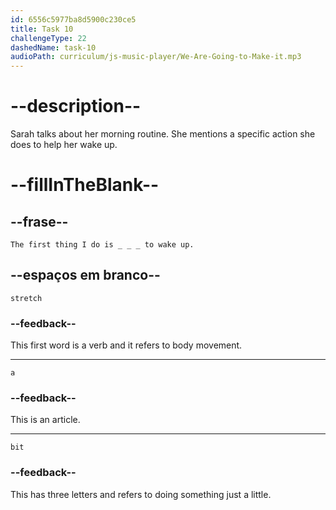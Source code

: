 ```yaml
---
id: 6556c5977ba8d5900c230ce5
title: Task 10
challengeType: 22
dashedName: task-10
audioPath: curriculum/js-music-player/We-Are-Going-to-Make-it.mp3
---
```


<!--
AUDIO REFERENCE: 
audio: Sarah: Hey, James! Thanks. Look, I don't do anything out of the ordinary, I think. I usually wake up around 7 AM. The first thing I do is stretch a bit to wake up.
Delete this after adding the audio.

-->
# --description--

Sarah talks about her morning routine. She mentions a specific action she does to help her wake up.

# --fillInTheBlank--

## --frase--

`The first thing I do is _ _ _ to wake up.`

## --espaços em branco--

`stretch`

### --feedback--

This first word is a verb and it refers to body movement.

---

`a`

### --feedback--

This is an article.

---
`bit`

### --feedback--

This has three letters and refers to doing something just a little.
